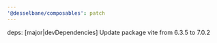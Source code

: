 ```yaml
---
'@desselbane/composables': patch
---
```


deps: [major|devDependencies] Update package vite from 6.3.5 to 7.0.2
